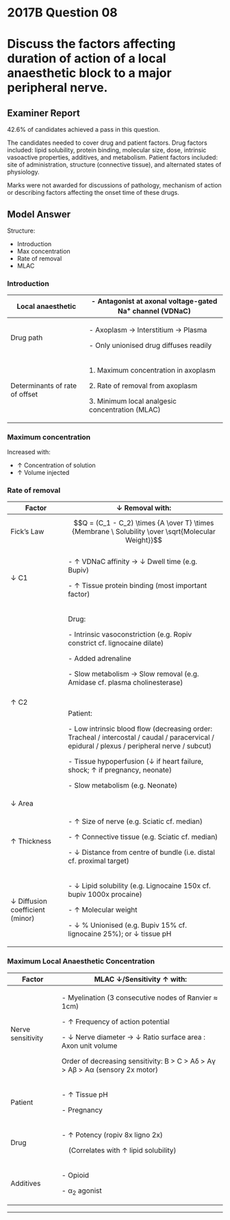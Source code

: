 <div class = "saq"> 

# 2017B Question 08 
# Discuss the factors affecting duration of action of a local anaesthetic block to a major peripheral nerve.



## Examiner Report
42.6% of candidates achieved a pass in this question.


The candidates needed to cover drug and patient factors. Drug factors included: lipid solubility, protein binding, molecular size, dose, intrinsic vasoactive properties, additives, and metabolism. Patient factors included: site of administration, structure (connective tissue), and alternated states of physiology.


Marks were not awarded for discussions of pathology, mechanism of action or describing factors affecting the onset time of these drugs.

## Model Answer
Structure:
- Introduction
- Max concentration
- Rate of removal
- MLAC

### Introduction

|Local anaesthetic|- Antagonist at axonal voltage-gated Na<sup>+</sup> channel (VDNaC)|
| -- | -- |
|Drug path|<p>- Axoplasm → Interstitium → Plasma</p><p>- Only unionised drug diffuses readily</p>|
|Determinants of rate of offset|<p>1. Maximum concentration in axoplasm</p><p>2. Rate of removal from axoplasm</p><p>3. Minimum local analgesic concentration (MLAC)</p>|

### Maximum concentration
Increased with:
- ↑ Concentration of solution
- ↑ Volume injected

### Rate of removal

|Factor|↓ Removal with:|
| -- | -- |
|Fick’s Law|$$Q = (C_1 - C_2) \times {A \over T}  \times {Membrane \ Solubility \over \sqrt{Molecular Weight}}$$|
|↓ C1|<p>- ↑ VDNaC affinity → ↓ Dwell time (e.g. Bupiv)</p><p>- ↑ Tissue protein binding (most important factor)</p>|
|↑ C2|<p>Drug:</p><p>- Intrinsic vasoconstriction (e.g. Ropiv constrict cf. lignocaine dilate)</p><p>- Added adrenaline</p><p>- Slow metabolism → Slow removal (e.g. Amidase cf. plasma cholinesterase)</p><br><p>Patient:</p><p>- Low intrinsic blood flow (decreasing order: Tracheal / intercostal / caudal / paracervical / epidural / plexus / peripheral nerve / subcut)</p><p>- Tissue hypoperfusion (↓ if heart failure, shock; ↑ if pregnancy, neonate)</p><p>- Slow metabolism (e.g. Neonate)</p>|
|↓ Area||
|↑ Thickness|<p>- ↑ Size of nerve (e.g. Sciatic cf. median) </p><p>- ↑ Connective tissue (e.g. Sciatic cf. median)</p><p>- ↓ Distance from centre of bundle (i.e. distal cf. proximal target)</p>|
|↓ Diffusion coefficient (minor)|<p>- ↓ Lipid solubility (e.g. Lignocaine 150x cf. bupiv 1000x procaine)</p><p>- ↑ Molecular weight</p><p>- ↓ % Unionised (e.g. Bupiv 15% cf. lignocaine 25%); or ↓ tissue pH</p>|

### Maximum Local Anaesthetic Concentration

|Factor| MLAC ↓/Sensitivity ↑ with:|
| -- | -- |
|Nerve sensitivity|<p>- Myelination (3 consecutive nodes of Ranvier ≈ 1cm)</p><p>- ↑ Frequency of action potential</p><p>- ↓ Nerve diameter → ↓ Ratio surface area : Axon unit volume</p><p></p><p>Order of decreasing sensitivity: B > C > Aδ > Aγ > Aβ > Aα (sensory 2x motor)</p>|
|Patient|<p>- ↑ Tissue pH</p><p>- Pregnancy</p>|
|Drug|<p>- ↑ Potency (ropiv 8x ligno 2x)</p><p>&emsp;(Correlates with ↑ lipid solubility)</p>|
|Additives|<p>- Opioid</p><p>- α<sub>2</sub> agonist</p>|



--- 

</div>